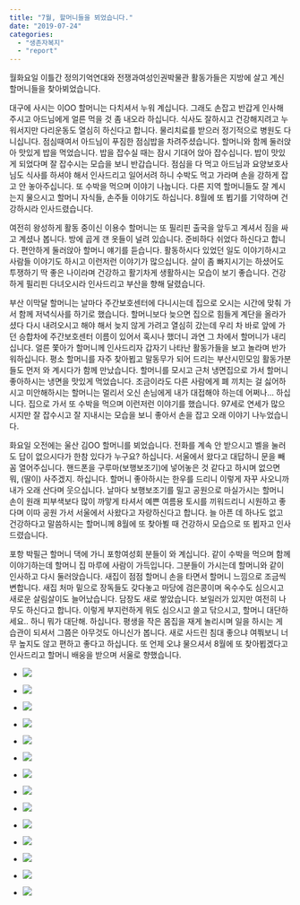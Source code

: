 ```yaml
---
title: "7월, 할머니들을 뵈었습니다."
date: "2019-07-24"
categories: 
  - "생존자복지"
  - "report"
---
```


월화요일 이틀간 정의기억연대와 전쟁과여성인권박물관 활동가들은 지방에 살고 계신 할머니들을 찾아뵈었습니다.

대구에 사시는 이OO 할머니는 다치셔서 누워 계십니다. 그래도 손잡고 반갑게 인사해 주시고 아드님에게 얼른 먹을 것 좀 내오라 하십니다. 식사도 잘하시고 건강해지려고 누워서지만 다리운동도 열심히 하신다고 합니다. 물리치료를 받으러 정기적으로 병원도 다니십니다. 점심때여서 아드님이 푸짐한 점심밥을 차려주셨습니다. 할머니와 함께 둘러앉아 맛있게 밥을 먹었습니다. 밥을 잡수실 때는 잠시 기대어 앉아 잡수십니다. 밥이 맛있게 되었다며 잘 잡수시는 모습을 보니 반갑습니다. 점심을 다 먹고 아드님과 요양보호사님도 식사를 하셔야 해서 인사드리고 일어서려 하니 수박도 먹고 가라며 손을 강하게 잡고 안 놓아주십니다. 또 수박을 먹으며 이야기 나눕니다. 다른 지역 할머니들도 잘 계시는지 물으시고 할머니 자식들, 손주들 이야기도 하십니다. 8월에 또 뵙기를 기약하며 건강하시라 인사드렸습니다.

여전히 왕성하게 활동 중이신 이용수 할머니는 또 필리핀 출국을 앞두고 계셔서 짐을 싸고 계셨나 봅니다. 방에 곱게 갠 옷들이 널려 있습니다. 준비하다 쉬었다 하신다고 합니다. 편안하게 둘러앉아 할머니 얘기를 듣습니다. 활동하시다 있었던 일도 이야기하시고 사람들 이야기도 하시고 이런저런 이야기가 많으십니다. 살이 좀 빠지시기는 하셨어도 투쟁하기 딱 좋은 나이라며 건강하고 활기차게 생활하시는 모습이 보기 좋습니다. 건강하게 필리핀 다녀오시라 인사드리고 부산을 향해 달렸습니다.

부산 이막달 할머니는 날마다 주간보호센터에 다니시는데 집으로 오시는 시간에 맞춰 가서 함께 저녁식사를 하기로 했습니다. 할머니보다 늦으면 집으로 힘들게 계단을 올라가셨다 다시 내려오시고 해야 해서 늦지 않게 가려고 열심히 갔는데 우리 차 바로 앞에 가던 승합차에 주간보호센터 이름이 있어서 혹시나 했더니 과연 그 차에서 할머니가 내리십니다. 얼른 쫓아가 할머니께 인사드리자 갑자기 나타난 활동가들을 보고 놀라며 반가워하십니다. 평소 할머니를 자주 찾아뵙고 말동무가 되어 드리는 부산시민모임 활동가분들도 먼저 와 계시다가 함께 만났습니다. 할머니를 모시고 근처 냉면집으로 가서 할머니 좋아하시는 냉면을 맛있게 먹었습니다. 조금이라도 다른 사람에게 폐 끼치는 걸 싫어하시고 미안해하시는 할머니는 멀리서 오신 손님에게 내가 대접해야 하는데 어쩌나... 하십니다. 집으로 가서 또 수박을 먹으며 이런저런 이야기를 했습니다. 97세로 연세가 많으시지만 잘 잡수시고 잘 지내시는 모습을 보니 좋아서 손을 잡고 오래 이야기 나누었습니다.

화요일 오전에는 울산 김OO 할머니를 뵈었습니다. 전화를 계속 안 받으시고 벨을 눌러도 답이 없으시다가 한참 있다가 누구요? 하십니다. 서울에서 왔다고 대답하니 문을 빼꼼 열어주십니다. 핸드폰을 구루마(보행보조기)에 넣어놓은 것 같다고 하시며 없으면 뭐, (딸이) 사주겠지. 하십니다. 할머니 좋아하시는 한우를 드리니 이렇게 자꾸 사오니까 내가 오래 산다며 웃으십니다. 날마다 보행보조기를 밀고 공원으로 마실가시는 할머니 손이 원래 피부색보다 많이 까맣게 타셔서 예쁜 여름용 토시를 끼워드리니 시원하고 좋다며 이따 공원 가서 서울에서 사왔다고 자랑하신다고 합니다. 늘 아픈 데 하나도 없고 건강하다고 말씀하시는 할머니께 8월에 또 찾아뵐 때 건강하시 모습으로 또 뵙자고 인사드렸습니다.

포항 박필근 할머니 댁에 가니 포항여성회 분들이 와 계십니다. 같이 수박을 먹으며 함께 이야기하는데 할머니 집 마루에 사람이 가득입니다. 그분들이 가시는데 할머니와 같이 인사하고 다시 둘러앉습니다. 새집이 점점 할머니 손을 타면서 할머니 느낌으로 조금씩 변합니다. 새집 처마 밑으로 장독들도 갖다놓고 마당에 검은콩이며 옥수수도 심으시고 새로운 살림살이도 늘어났습니다. 담장도 새로 쌓았습니다. 보일러가 있지만 여전히 나무도 하신다고 합니다. 이렇게 부지런하게 뭐도 심으시고 쓸고 닦으시고, 할머니 대단하세요.. 하니 뭐가 대단해. 하십니다. 평생을 작은 몸집을 재게 놀리시며 일을 하시는 게 습관이 되셔서 그쯤은 아무것도 아니신가 봅니다. 새로 사드린 침대 좋으냐 여쭤보니 너무 높지도 않고 편하고 좋다고 하십니다. 또 언제 오냐 물으셔서 8월에 또 찾아뵙겠다고 인사드리고 할머니 배웅을 받으며 서울로 향했습니다.

- ![](https://r2.womenandwar.net/2019/07/photo_2019-07-24_18-25-23-768x1024.jpg)
    
- ![](https://r2.womenandwar.net/2019/07/photo_2019-07-24_18-26-10-768x1024.jpg)
    
- ![](https://r2.womenandwar.net/2019/07/photo_2019-07-24_18-26-26-1024x768.jpg)
    
- ![](https://r2.womenandwar.net/2019/07/photo_2019-07-24_18-26-30-1024x768.jpg)
    
- ![](https://r2.womenandwar.net/2019/07/photo_2019-07-24_18-26-36-1024x768.jpg)
    
- ![](https://r2.womenandwar.net/2019/07/photo_2019-07-24_18-26-41-1024x768.jpg)
    
- ![](https://r2.womenandwar.net/2019/07/photo_2019-07-24_18-26-45-1024x768.jpg)
    
- ![](https://r2.womenandwar.net/2019/07/photo_2019-07-24_18-26-52-768x1024.jpg)
    
- ![](https://r2.womenandwar.net/2019/07/photo_2019-07-24_18-26-57-1024x768.jpg)
    
- ![](https://r2.womenandwar.net/2019/07/photo_2019-07-24_18-27-10-768x1024.jpg)
    
- ![](https://r2.womenandwar.net/2019/07/photo_2019-07-24_18-27-15-768x1024.jpg)
    
- ![](https://r2.womenandwar.net/2019/07/photo_2019-07-24_18-27-24-1024x768.jpg)
    
- ![](https://r2.womenandwar.net/2019/07/photo_2019-07-24_18-27-28-1024x768.jpg)
    
- ![](https://r2.womenandwar.net/2019/07/photo_2019-07-24_18-34-33-768x1024.jpg)
